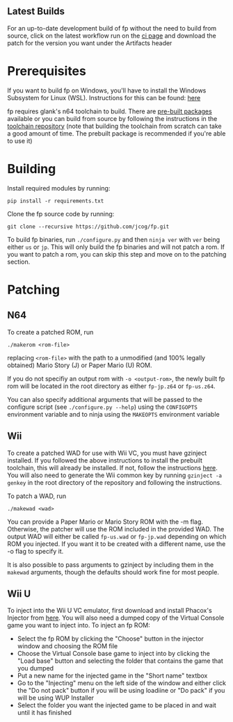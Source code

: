## Latest Builds
For an up-to-date development build of fp without the need to build from source, click on the latest workflow run on the [ci page](https://github.com/JCog/fp/actions/workflows/build-patches.yml) and download the patch for the version you want under the Artifacts header

# Prerequisites
If you want to build fp on Windows, you'll have to install the Windows Subsystem for Linux (WSL). Instructions for this can be found: [here](https://docs.microsoft.com/en-us/windows/wsl/install)

fp requires glank's n64 toolchain to build. There are [pre-built packages](https://github.com/PracticeROM/packages) available or you can build from source by following the instructions in the [toolchain repository](https://github.com/glankk/n64) (note that building the toolchain from scratch can take a good amount of time. The prebuilt package is recommended if you're able to use it)


# Building
Install required modules by running:

`pip install -r requirements.txt`

Clone the fp source code by running:

`git clone --recursive https://github.com/jcog/fp.git`  

To build fp binaries, run `./configure.py` and then `ninja ver` with `ver` being either `us` or `jp`. This will only build the fp binaries and will not patch a rom.
If you want to patch a rom, you can skip this step and move on to the patching section.

# Patching
## N64
To create a patched ROM, run

    ./makerom <rom-file>

replacing `<rom-file>` with the path to a unmodified (and 100% legally obtained) Mario Story (J) or Paper Mario (U) ROM.

If you do not specifiy an output rom with `-o <output-rom>`, the newly built fp rom will be located in the root directory as either `fp-jp.z64` or `fp-us.z64`.

You can also specify additional arguments that will be passed to the configure script (see `./configure.py --help`) using the `CONFIGOPTS` environment variable and to ninja using the `MAKEOPTS` environment variable

## Wii
To create a patched WAD for use with Wii VC, you must have gzinject installed. If you followed the above instructions to install the prebuilt toolchain, this will already be installed. If not, follow the instructions [here](https://github.com/krimtonz/gzinject). You will also need to generate the Wii common key by running `gzinject -a genkey` in the root directory of the repository and following the instructions.

To patch a WAD, run

    ./makewad <wad>

You can provide a Paper Mario or Mario Story ROM with the -m flag. Otherwise, the patcher will use the ROM included in the provided WAD. The output WAD will either be called `fp-us.wad` or `fp-jp.wad` depending on which ROM you injected. If you want it to be created with a different name, use the -o flag to specify it.

It is also possible to pass arguments to gzinject by including them in the `makewad` arguments, though the defaults should work fine for most people.

## Wii U
To inject into the Wii U VC emulator, first download and install Phacox's Injector from [here](https://github.com/phacoxcll/PhacoxsInjector/releases). You will also need a dumped copy of the Virtual Console game you want to inject into. To inject an fp ROM:
- Select the fp ROM by clicking the "Choose" button in the injector window and choosing the ROM file
- Choose the Virtual Console base game to inject into by clicking the "Load base" button and selecting the folder that contains the game that you dumped
- Put a new name for the injected game in the "Short name" textbox
- Go to the "Injecting" menu on the left side of the window and either click the "Do not pack" button if you will be using loadiine or "Do pack" if you will be using WUP Installer
- Select the folder you want the injected game to be placed in and wait until it has finished
